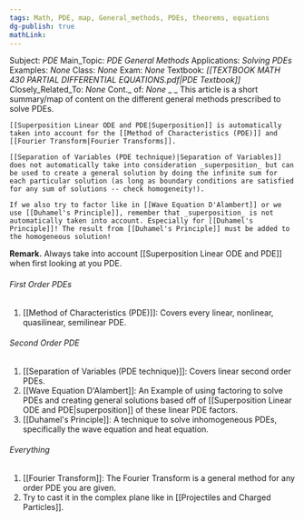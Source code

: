 ```yaml
---
tags: Math, PDE, map, General_methods, PDEs, theorems, equations
dg-publish: true
mathLink: 
---
```

Subject: _PDE_
Main\_Topic: _PDE General Methods_
Applications: _Solving PDEs_
Examples: _None_
Class: _None_
Exam: _None_
Textbook: _[[TEXTBOOK MATH 430 PARTIAL DIFFERENTIAL EQUATIONS.pdf|PDE Textbook]]_
Closely\_Related\_To: _None_
Cont.\_ of: _None_ 
_
_
This article is a short summary/map of content on the different general methods prescribed to solve PDEs. 

```ad-note
[[Superposition Linear ODE and PDE|Superposition]] is automatically taken into account for the [[Method of Characteristics (PDE)]] and [[Fourier Transform|Fourier Transforms]].

[[Separation of Variables (PDE technique)|Separation of Variables]] does not automatically take into consideration _superposition_ but can be used to create a general solution by doing the infinite sum for each particular solution (as long as boundary conditions are satisfied for any sum of solutions -- check homogeneity!).

If we also try to factor like in [[Wave Equation D'Alambert]] or we use [[Duhamel's Principle]], remember that _superposition_ is not automatically taken into account. Especially for [[Duhamel's Principle]]! The result from [[Duhamel's Principle]] must be added to the homogeneous solution!
```

**Remark.**  Always take into account [[Superposition Linear ODE and PDE]] when first looking at you PDE.

###### First Order PDEs
1. [[Method of Characteristics (PDE)]]: Covers every linear, nonlinear, quasilinear, semilinear PDE. 

###### Second Order PDE
1. [[Separation of Variables (PDE technique)]]: Covers linear second order PDEs. 
2. [[Wave Equation D'Alambert]]: An Example of using factoring to solve PDEs and creating general solutions based off of [[Superposition Linear ODE and PDE|superposition]] of these linear PDE factors. 
3. [[Duhamel's Principle]]: A technique to solve inhomogeneous PDEs, specifically the wave equation and heat equation.

###### Everything
1. [[Fourier Transform]]: The Fourier Transform is a general method for any order PDE you are given. 
2. Try to cast it in the complex plane like in [[Projectiles and Charged Particles]]. 